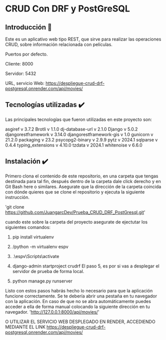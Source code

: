 # CRUD Con DRF y PostGreSQL

## Introducción :rocket:
Este es un aplicativo web tipo REST, que sirve para realizar las operaciones CRUD, sobre información relacionada con películas.

Puertos por defecto.

Cliente: 8000

Servidor: 5432

URL, servicio Web: https://despliegue-crud-drf-postgresql.onrender.com/api/movies/

## Tecnologías utilizadas :heavy_check_mark:
Las principales tecnologías que fueron utilizadas en este proyecto son:

asgiref v 3.7.2
Brotli v 1.1.0
dj-database-url v 2.1.0
Django v 5.0.2
djangorestframework v 3.14.0
djangorestframework-gis v 1.0
gunicorn v 21.2.0
packaging v 23.2
psycopg2-binary v 2.9.9
pytz v 2024.1
sqlparse v 0.4.4
typing_extensions v 4.10.0
tzdata v 2024.1
whitenoise v 6.6.0

## Instalación :heavy_check_mark:
Primero clona el contenido de este repositorio, en una carpeta que tengas destinada para tal fin, después dentro de la carpeta dale click derecho y en Git Bash here o similares. Asegurate que la dirección de la carpeta coincida con dónde quieres que se clone el  repositorio y ejecuta la siguiente instrucción.

'git clone https://github.com/JuangarcDev/Prueba_CRUD_DRF_PostGresql.git'

cuando este sobre la carpeta del proyecto asegurate de ejectutar los siguientes comandos:

1) pip install virtualenv

2) /python -m virtualenv espv

3) .\espv\Scripts\activate

4) django-admin startproject crudrf
El paso 5, es por si vas a desplegar el servidor de prueba de forma local.
5) python manage.py runserver

Listo con estos pasos habrás hecho lo necesario para que la aplicación funcione correctamente. Se te debería abrir una pestaña en tu navegador con la aplicación. En caso de que no se abra automáticamente puedes acceder a ella de forma manual colocando la siguiente dirección en tu navegador.
'http://127.0.0.1:8000/api/movies/'

O UTILIZAR EL SERVICIO WEB DESPLEGADO EN RENDER, ACCEDIENDO MEDIANTE EL LINK
https://despliegue-crud-drf-postgresql.onrender.com/api/movies/


   
